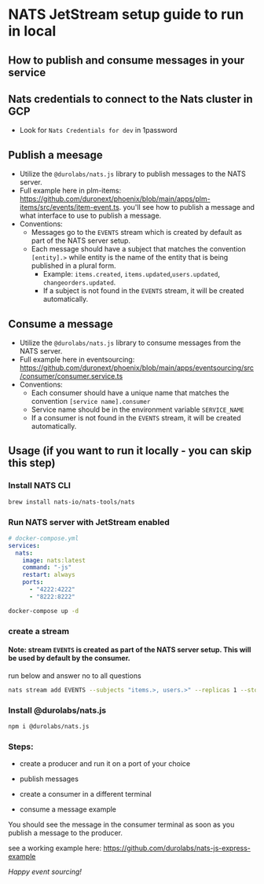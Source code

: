 # NATS JetStream setup guide to run in local

## How to publish and consume messages in your service

## Nats credentials to connect to the Nats cluster in GCP

- Look for `Nats Credentials for dev` in 1password

## Publish a meesage

- Utilize the `@durolabs/nats.js` library to publish messages to the NATS server.
- Full example here in plm-items: https://github.com/duronext/phoenix/blob/main/apps/plm-items/src/events/item-event.ts. you'll see how to publish a message and what interface to use to publish a message.
- Conventions:
  - Messages go to the `EVENTS` stream which is created by default as part of the NATS server setup.
  - Each message should have a subject that matches the convention `[entity].>` while entity is the name of the entity that is being published in a plural form.
    - Example: `items.created`, `items.updated`,`users.updated`, `changeorders.updated`.
    - If a subject is not found in the `EVENTS` stream, it will be created automatically.

## Consume a message

- Utilize the `@durolabs/nats.js` library to consume messages from the NATS server.
- Full example here in eventsourcing: https://github.com/duronext/phoenix/blob/main/apps/eventsourcing/src/consumer/consumer.service.ts
- Conventions:
  - Each consumer should have a unique name that matches the convention `[service name].consumer`
  - Service name should be in the environment variable `SERVICE_NAME`
  - If a consumer is not found in the `EVENTS` stream, it will be created automatically.

## Usage (if you want to run it locally - you can skip this step)

### Install NATS CLI

```bash
brew install nats-io/nats-tools/nats
```

### Run NATS server with JetStream enabled

```yaml
# docker-compose.yml
services:
  nats:
    image: nats:latest
    command: "-js"
    restart: always
    ports:
      - "4222:4222"
      - "8222:8222"
```

```bash
docker-compose up -d
```

### create a stream

#### Note: stream `EVENTS` is created as part of the NATS server setup. This will be used by default by the consumer.

run below and answer no to all questions

```bash
nats stream add EVENTS --subjects "items.>, users.>" --replicas 1 --storage file --retention limits --ack --discard old --dupe-window 2m --max-msgs=-1 --max-msgs-per-subject=-1 --max-bytes=-1 --max-age=0 --max-msg-size=-1 --max-consumers=-1
```

### Install @durolabs/nats.js

```bash
npm i @durolabs/nats.js
```

### Steps:

- create a producer and run it on a port of your choice

- publish messages

- create a consumer in a different terminal

- consume a message example

You should see the message in the consumer terminal as soon as you publish a message to the producer.

see a working example here: https://github.com/durolabs/nats-js-express-example

_Happy event sourcing!_
